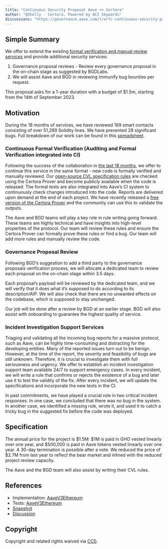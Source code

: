 ```yaml
---
title: "Continuous Security Proposal Aave <> Certora"
author: "@Shelly - Certora, Powered by ACI Skywards"
discussions: "https://governance.aave.com/t/arfc-continuous-security-proposal-aave-certora/15732"
---
```


## Simple Summary

We offer to extend the existing [formal verification and manual review services](https://governance.aave.com/t/security-and-agility-of-aave-smart-contracts-via-continuous-formal-verification/10181) and provide additional security services:

1. Governance proposal reviews - Review every governance proposal in the on-chain stage as suggested by BGDLabs.
2. We will assist Aave and BGD in reviewing Immunify bug bounties per request.

This proposal asks for a 1-year duration with a budget of $1.5m, starting from the 14th of September 2023.

## Motivation

During the 18 months of services, we have reviewed 169 smart contacts consisting of over 51,289 Solidity lines. We have prevented 28 significant bugs. Full breakdown of our work can be found in this [spreadsheet](https://docs.google.com/spreadsheets/d/1DOU1TniPHNmbrgz-Sy7zduoP9BJrsZkP_cTGRDuiwwg/edit#gid=967449577).

### Continuous Formal Verification (Auditing and Formal Verification integrated into CI)

Following the success of the collaboration in [the last 18 months](https://governance.aave.com/t/security-and-agility-of-aave-smart-contracts-via-continuous-formal-verification/10181/19), we offer to continue this service in the same format - new code is formally verified and manually reviewed. Our [open-source CVL specification rules](https://github.com/Certora/aave-verification-projects-TOC) are checked using the Certora Prover and become publicly available when the code is released. The formal tests are also integrated into Aave’s CI system to continuously check changes introduced into the code. Reports are delivered upon demand at the end of each project. We have recently released a [free version of the Certora Prover](https://www.certora.com/signup?plan=prover) and the community can use this to validate the outputs.

The Aave and BGD teams will play a key role in rule writing going forward. These teams are highly technical and have insights into high-level properties of the protocol. Our team will review these rules and ensure the Certora Prover can formally prove these rules or find a bug. Our team will add more rules and manually review the code.

### Governance Proposal Review

Following BGD’s suggestion to add a third party to the governance proposals verification process, we will allocate a dedicated team to review each proposal on the on-chain stage within 3.5 days.

Each proposal’s payload will be reviewed by the dedicated team, and we will verify that it does what it’s supposed to do according to its description/AIP. We will also check that there are no unwanted effects on the codebase, which is supposed to stay unchanged.

Our job will be done after a review by BGD at an earlier stage. BGD will also assist with onboarding to guarantee the highest quality of service.

### Incident Investigation Support Services

Triaging and validating all the incoming bug reports for a massive protocol, such as Aave, can be highly time-consuming and distracting for the developing entities. Many of the reported issues turn out to be benign. However, at the time of the report, the severity and feasibility of bugs are still unknown. Therefore, it is crucial to investigate them with full seriousness and urgency. We offer to establish an incident investigation support team available 24/7 to support emergency cases. In every incident, we will write a rule that confirms or rejects the existence of a bug and later use it to test the validity of the fix. After every incident, we will update the specifications and incorporate the new tests in the CI.

In past commitments, we have played a crucial role in two critical incident responses. In one case, we concluded that there was no bug in the system. In another case, we identified a missing rule, wrote it, and used it to catch a tricky bug in the suggested fix before the code was deployed.

## Specification

The annual price for the project is $1.5M: $1M is paid in GHO vested linearly over one year, and $500,000 is paid in Aave tokens vested linearly over one year. A 30-day termination is possible after a vote. We reduced the price of $2.7M from last year to reflect the bear market and inlined with the reduced project review capacity.

The Aave and the BGD team will also assist by writing their CVL rules.

## References

- Implementation: [AaveV3Ethereum](https://github.com/bgd-labs/aave-proposals-v3/blob/main/src/20231212_AaveV3Ethereum_ContinuousSecurityProposalAaveCertora/AaveV3Ethereum_ContinuousSecurityProposalAaveCertora_20231212.sol)
- Tests: [AaveV3Ethereum](https://github.com/bgd-labs/aave-proposals-v3/blob/main/src/20231212_AaveV3Ethereum_ContinuousSecurityProposalAaveCertora/AaveV3Ethereum_ContinuousSecurityProposalAaveCertora_20231212.t.sol)
- [Snapshot](https://snapshot.org/#/aave.eth/proposal/0x3f379dfb0bebc149756997aeccb5e5b916c63e84c1236c0825d09211603a002d)
- [Discussion](https://governance.aave.com/t/arfc-continuous-security-proposal-aave-certora/15732)

## Copyright

Copyright and related rights waived via [CC0](https://creativecommons.org/publicdomain/zero/1.0/).

